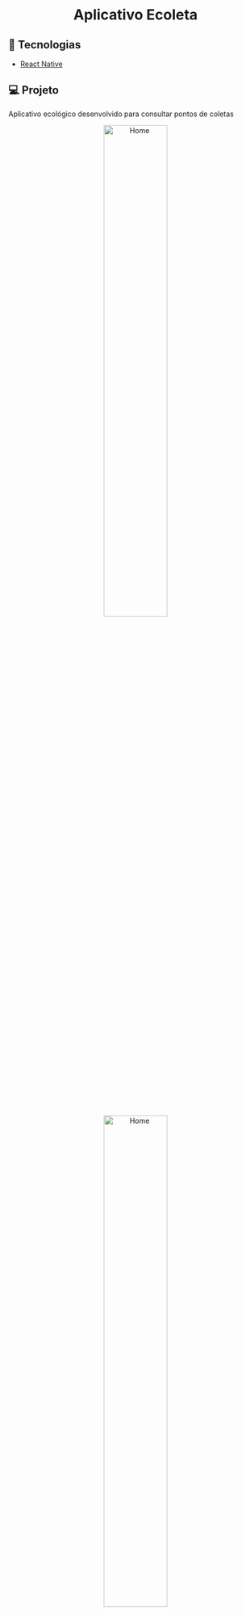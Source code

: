 

<h1 align="center">
    Aplicativo Ecoleta 
</h1>

## :rocket: Tecnologias

- [React Native](https://reactjs.org/)

## 💻 Projeto

Aplicativo ecológico desenvolvido para consultar pontos de coletas

<p align="center">
  <img alt="Home" src="https://i.ibb.co/wJJwYgQ/2c26543f-f7df-42a6-a11d-8876afe4c72f.jpg" width="50%">
</p>

<p align="center">
      <img alt="Home" src="https://i.ibb.co/FBpX1RY/7d9f1ab3-e944-450d-8f17-ea7373f75e39.jpg" width="50%">
</p>

<p align="center">
     <img alt="Home" src="https://i.ibb.co/z8wdvBc/30aa9c54-a9bc-481f-be33-a4024dcb0bd8.jpg" width="50%">
</p>

